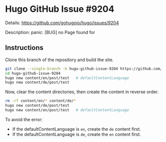 # Hugo GitHub Issue #9204

Details: <https://github.com/gohugoio/hugo/issues/9204>

Description: panic: [BUG] no Page found for

## Instructions

Clone this branch of the repository and build the site.

```bash
git clone --single-branch -b hugo-github-issue-9204 https://github.com/jmooring/hugo-testing hugo-github-issue-9204
cd hugo-github-issue-9204
hugo new content/en/post/test   # defaultContentLanguage
hugo new content/de/post/test
```

Now, clear the content directories, then create the content in reverse order.

```bash
rm -rf content/en/* content/de/*
hugo new content/de/post/test
hugo new content/en/post/test   # defaultContentLanguage
```

To avoid the error:
- If the defaultContentLanguage is `en`, create the `de` content first.
- If the defaultContentLanguage is `de`, create the `en` content first.

